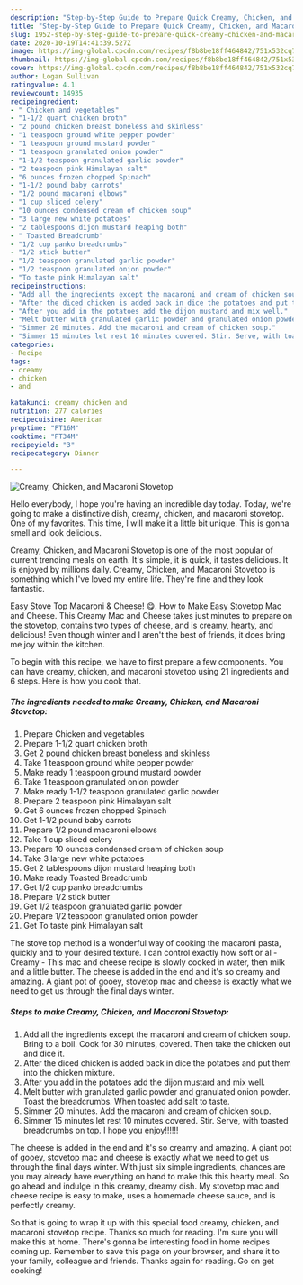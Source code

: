 ```yaml
---
description: "Step-by-Step Guide to Prepare Quick Creamy, Chicken, and Macaroni Stovetop"
title: "Step-by-Step Guide to Prepare Quick Creamy, Chicken, and Macaroni Stovetop"
slug: 1952-step-by-step-guide-to-prepare-quick-creamy-chicken-and-macaroni-stovetop
date: 2020-10-19T14:41:39.527Z
image: https://img-global.cpcdn.com/recipes/f8b8be18ff464842/751x532cq70/creamy-chicken-and-macaroni-stovetop-recipe-main-photo.jpg
thumbnail: https://img-global.cpcdn.com/recipes/f8b8be18ff464842/751x532cq70/creamy-chicken-and-macaroni-stovetop-recipe-main-photo.jpg
cover: https://img-global.cpcdn.com/recipes/f8b8be18ff464842/751x532cq70/creamy-chicken-and-macaroni-stovetop-recipe-main-photo.jpg
author: Logan Sullivan
ratingvalue: 4.1
reviewcount: 14935
recipeingredient:
- " Chicken and vegetables"
- "1-1/2 quart chicken broth"
- "2 pound chicken breast boneless and skinless"
- "1 teaspoon ground white pepper powder"
- "1 teaspoon ground mustard powder"
- "1 teaspoon granulated onion powder"
- "1-1/2 teaspoon granulated garlic powder"
- "2 teaspoon pink Himalayan salt"
- "6 ounces frozen chopped Spinach"
- "1-1/2 pound baby carrots"
- "1/2 pound macaroni elbows"
- "1 cup sliced celery"
- "10 ounces condensed cream of chicken soup"
- "3 large new white potatoes"
- "2 tablespoons dijon mustard heaping both"
- " Toasted Breadcrumb"
- "1/2 cup panko breadcrumbs"
- "1/2 stick butter"
- "1/2 teaspoon granulated garlic powder"
- "1/2 teaspoon granulated onion powder"
- "To taste pink Himalayan salt"
recipeinstructions:
- "Add all the ingredients except the macaroni and cream of chicken soup. Bring to a boil. Cook for 30 minutes, covered. Then take the chicken out and dice it."
- "After the diced chicken is added back in dice the potatoes and put them into the chicken mixture."
- "After you add in the potatoes add the dijon mustard and mix well."
- "Melt butter with granulated garlic powder and granulated onion powder. Toast the breadcrumbs. When toasted add salt to taste."
- "Simmer 20 minutes. Add the macaroni and cream of chicken soup."
- "Simmer 15 minutes let rest 10 minutes covered. Stir. Serve, with toasted breadcrumbs on top. I hope you enjoy!!!!!!"
categories:
- Recipe
tags:
- creamy
- chicken
- and

katakunci: creamy chicken and 
nutrition: 277 calories
recipecuisine: American
preptime: "PT16M"
cooktime: "PT34M"
recipeyield: "3"
recipecategory: Dinner

---
```



![Creamy, Chicken, and Macaroni Stovetop](https://img-global.cpcdn.com/recipes/f8b8be18ff464842/751x532cq70/creamy-chicken-and-macaroni-stovetop-recipe-main-photo.jpg)

Hello everybody, I hope you're having an incredible day today. Today, we're going to make a distinctive dish, creamy, chicken, and macaroni stovetop. One of my favorites. This time, I will make it a little bit unique. This is gonna smell and look delicious.

Creamy, Chicken, and Macaroni Stovetop is one of the most popular of current trending meals on earth. It's simple, it is quick, it tastes delicious. It is enjoyed by millions daily. Creamy, Chicken, and Macaroni Stovetop is something which I've loved my entire life. They're fine and they look fantastic.

Easy Stove Top Macaroni &amp; Cheese! 😋. How to Make Easy Stovetop Mac and Cheese. This Creamy Mac and Cheese takes just minutes to prepare on the stovetop, contains two types of cheese, and is creamy, hearty, and delicious! Even though winter and I aren&#39;t the best of friends, it does bring me joy within the kitchen.


To begin with this recipe, we have to first prepare a few components. You can have creamy, chicken, and macaroni stovetop using 21 ingredients and 6 steps. Here is how you cook that.

<!--inarticleads1-->

##### The ingredients needed to make Creamy, Chicken, and Macaroni Stovetop:

1. Prepare  Chicken and vegetables
1. Prepare 1-1/2 quart chicken broth
1. Get 2 pound chicken breast boneless and skinless
1. Take 1 teaspoon ground white pepper powder
1. Make ready 1 teaspoon ground mustard powder
1. Take 1 teaspoon granulated onion powder
1. Make ready 1-1/2 teaspoon granulated garlic powder
1. Prepare 2 teaspoon pink Himalayan salt
1. Get 6 ounces frozen chopped Spinach
1. Get 1-1/2 pound baby carrots
1. Prepare 1/2 pound macaroni elbows
1. Take 1 cup sliced celery
1. Prepare 10 ounces condensed cream of chicken soup
1. Take 3 large new white potatoes
1. Get 2 tablespoons dijon mustard heaping both
1. Make ready  Toasted Breadcrumb
1. Get 1/2 cup panko breadcrumbs
1. Prepare 1/2 stick butter
1. Get 1/2 teaspoon granulated garlic powder
1. Prepare 1/2 teaspoon granulated onion powder
1. Get To taste pink Himalayan salt


The stove top method is a wonderful way of cooking the macaroni pasta, quickly and to your desired texture. I can control exactly how soft or al - Creamy - This mac and cheese recipe is slowly cooked in water, then milk and a little butter. The cheese is added in the end and it&#39;s so creamy and amazing. A giant pot of gooey, stovetop mac and cheese is exactly what we need to get us through the final days winter. 

<!--inarticleads2-->

##### Steps to make Creamy, Chicken, and Macaroni Stovetop:

1. Add all the ingredients except the macaroni and cream of chicken soup. Bring to a boil. Cook for 30 minutes, covered. Then take the chicken out and dice it.
1. After the diced chicken is added back in dice the potatoes and put them into the chicken mixture.
1. After you add in the potatoes add the dijon mustard and mix well.
1. Melt butter with granulated garlic powder and granulated onion powder. Toast the breadcrumbs. When toasted add salt to taste.
1. Simmer 20 minutes. Add the macaroni and cream of chicken soup.
1. Simmer 15 minutes let rest 10 minutes covered. Stir. Serve, with toasted breadcrumbs on top. I hope you enjoy!!!!!!


The cheese is added in the end and it&#39;s so creamy and amazing. A giant pot of gooey, stovetop mac and cheese is exactly what we need to get us through the final days winter. With just six simple ingredients, chances are you may already have everything on hand to make this this hearty meal. So go ahead and indulge in this creamy, dreamy dish. My stovetop mac and cheese recipe is easy to make, uses a homemade cheese sauce, and is perfectly creamy. 

So that is going to wrap it up with this special food creamy, chicken, and macaroni stovetop recipe. Thanks so much for reading. I'm sure you will make this at home. There's gonna be interesting food in home recipes coming up. Remember to save this page on your browser, and share it to your family, colleague and friends. Thanks again for reading. Go on get cooking!
